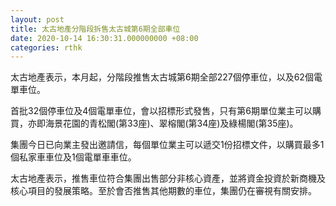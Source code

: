 ```yaml
---
layout: post
title: 太古地產分階段拆售太古城第6期全部車位
date: 2020-10-14 16:30:31.000000000 +08:00
categories: rthk
---
```


太古地產表示，本月起，分階段推售太古城第6期全部227個停車位，以及62個電單車位。

首批32個停車位及4個電單車位，會以招標形式發售，只有第6期單位業主可以購買，亦即海景花園的青松閣(第33座)、翠榕閣(第34座)及綠楊閣(第35座)。

集團今日已向業主發出邀請信，每個單位業主可以遞交1份招標文件，以購買最多1個私家車車位及1個電單車車位。 

太古地產表示，推售車位符合集團出售部分非核心資產，並將資金投資於新商機及核心項目的發展策略。至於會否推售其他期數的車位，集團仍在審視有關安排。
